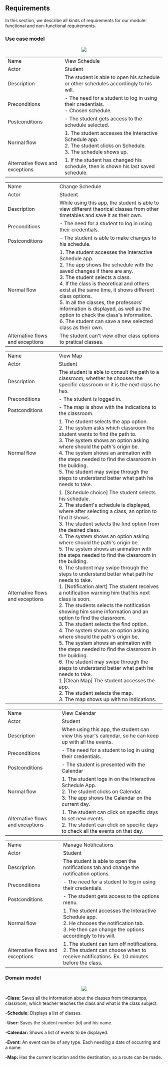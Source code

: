 
## Requirements

In this section, we describe all kinds of requirements for our module: functional and non-functional requirements.

### Use case model 

 <p align="center" justify="center">
  <img src="https://github.com/LEIC-ES-2021-22/3LEIC06T5/blob/main/images/ClassDiagram.png"/>
</p>

|||
| --- | --- |
| Name | View Schedule |
| Actor |  Student | 
| Description | The student is able to open his schedule or other schedules accordingly to his will.|
| Preconditions | - The need for a student to log in using their credentials.<br> - Chosen schedule.|
| Postconditions | - The student gets access to the schedule selected. |
| Normal flow | 1. The student accesses the Interactive Schedule app.<br>2. The student clicks on Schedule. <br>3. The schedule shows up.|
| Alternative flows and exceptions | 1.  If the student has changed his schedule, then is shown his last saved schedule.|

|||
| --- | --- |
| Name | Change Schedule |
| Actor |  Student | 
| Description | While using this app, the student is able to view different theorical classes from other timetables and save it as their own.|
| Preconditions | - The need for a student to log in using their credentials.|
| Postconditions | - The student is able to make changes to his schedule.  |
| Normal flow | 1. The student accesses the Interactive Schedule app.<br> 2. The app shows the schedule with the saved changes if there are any.<br> 3. The student selects a class. <br> 4. If the class is theoretical and others exist at the same time, it shows different class options.<br> 5. In all the classes, the professors' information is displayed, as well as the option to check the class's information.<br> 6. The student can save a new selected class as their own.|
| Alternative flows and exceptions | The student can't view other class options to pratical classes.|

|||
| --- | --- |
| Name | View Map |
| Actor |  Student | 
| Description | The student is able to consult the path to a classroom, whether he chooses the specific classroom or it is the next class he has. |
| Preconditions | - The student is logged in. |
| Postconditions | - The map is show with the indications to the classroom. |
| Normal flow | 1. The student selects the app option. <br> 2. The system asks which classroom the student wants to find the path to. <br> 3. The system shows an option asking where should the path's origin be. <br> 4. The system shows an animation with the steps needed to find the classroom in the building.<br> 5. The student may swipe through the steps to understand better what path he needs to take. |
| Alternative flows and exceptions | 1. [Schedule choice] The student selects his schedule. <br> 2. The student's schedule is displayed, where after selecting a class, an option to find it shows. <br> 3. The student selects the find option from the desired class. <br> 4. The system shows an option asking where should the path's origin be. <br> 5. The system shows an animation with the steps needed to find the classroom in the building.<br> 6. The student may swipe through the steps to understand better what path he needs to take. <br> 1. [Notification alert] The student receives a notification warning him that his next class is soon. <br> 2. The students selects the notification showing him some information and an option to find the classroom. <br> 3. The student selects the find option. <br> 4. The system shows an option asking where should the path's origin be. <br> 5. The system shows an animation with the steps needed to find the classroom in the building.<br> 6. The student may swipe through the steps to understand better what path he needs to take.<br>1.[Clean Map] The student accesses the app. <br>2. The student selects the map.<br>3. The map shows up with no indications.|

|||
| --- | --- |
| Name | View Calendar |
| Actor |  Student | 
| Description | When using this app, the student can view this year's calendar, so he can keep up with all the events.|
| Preconditions | - The need for a student to log in using their credentials.|
| Postconditions | - The student is presented with the Calendar  |
| Normal flow | 1. The student logs in on the Interactive Schedule App.<br> 2. The student clicks on Calendar.<br> 3. The app shows the Calendar on the current day. <br>|
| Alternative flows and exceptions | 1. The student can click on specific days to set new events. <br> 2. The student can click on specific days to check all the events on that day.|

|||
| --- | --- |
| Name | Manage Notifications |
| Actor |  Student | 
| Description | The student is able to open the notifications tab and change the notification options.|
| Preconditions | - The need for a student to log in using their credentials.|
| Postconditions | - The student gets access to the options menu. |
| Normal flow | 1. The student accesses the Interactive Schedule app.<br>2. He chooses the notification tab.<br>3. He then can change the options accordingly to his will.|
| Alternative flows and exceptions | 1.  The student can turn off notifications.<br>2. The student can choose when to receive notifications. Ex. 10 minutes before the class.|


### Domain model

 <p align="center" justify="center">
  <img src="https://github.com/LEIC-ES-2021-22/3LEIC06T5/blob/main/images/DomainModel.png"/>
</p>

-**Class:** Saves all the information about the classes from timestamps, classroom, which teacher teaches the class and what is the class subject.

-**Schedule:** Displays a list of classes.

-**User:** Saves the student number (id) and his name.

-**Calendar:** Shows a list of events to be displayed.

-**Event:** An event can be of any type. Each needing a date of occurring and a name.

-**Map:** Has the current location and the destination, so a route can be made.
